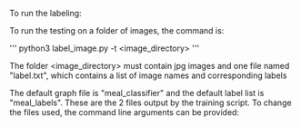 To run the labeling:

To run the testing on a folder of images, the command is:

'''
python3 label_image.py -t <image_directory>
'''

The folder <image_directory> must contain jpg images and one file named "label.txt", which contains a list of image names and corresponding labels

The default graph file is "meal_classifier" and the default label list is "meal_labels". These are the 2 files output by the training script.  To change the files used, the command line arguments can be provided:

